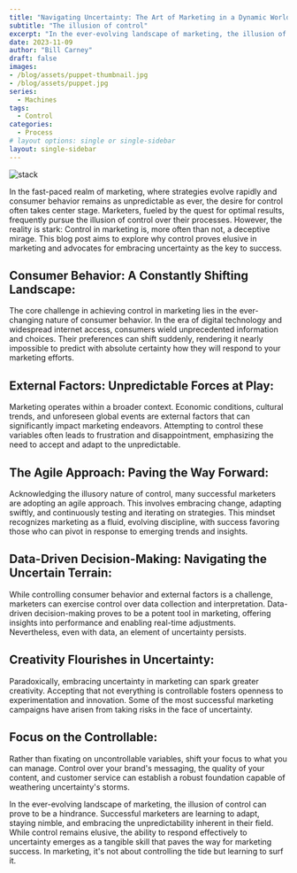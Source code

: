 ```yaml
---
title: "Navigating Uncertainty: The Art of Marketing in a Dynamic World"
subtitle: "The illusion of control"
excerpt: "In the ever-evolving landscape of marketing, the illusion of control can prove to be a hindrance. Successful marketers are learning to adapt, staying nimble, and embracing the unpredictability inherent in their field."
date: 2023-11-09
author: "Bill Carney"
draft: false
images:
- /blog/assets/puppet-thumbnail.jpg
- /blog/assets/puppet.jpg
series:
  - Machines
tags:
  - Control
categories:
  - Process
# layout options: single or single-sidebar
layout: single-sidebar
---
```


![stack](/blog/assets/puppet.jpg)

In the fast-paced realm of marketing, where strategies evolve rapidly and consumer behavior remains as unpredictable as ever, the desire for control often takes center stage. Marketers, fueled by the quest for optimal results, frequently pursue the illusion of control over their processes. However, the reality is stark: Control in marketing is, more often than not, a deceptive mirage. This blog post aims to explore why control proves elusive in marketing and advocates for embracing uncertainty as the key to success.

## Consumer Behavior: A Constantly Shifting Landscape:
The core challenge in achieving control in marketing lies in the ever-changing nature of consumer behavior. In the era of digital technology and widespread internet access, consumers wield unprecedented information and choices. Their preferences can shift suddenly, rendering it nearly impossible to predict with absolute certainty how they will respond to your marketing efforts.

## External Factors: Unpredictable Forces at Play:
Marketing operates within a broader context. Economic conditions, cultural trends, and unforeseen global events are external factors that can significantly impact marketing endeavors. Attempting to control these variables often leads to frustration and disappointment, emphasizing the need to accept and adapt to the unpredictable.

## The Agile Approach: Paving the Way Forward:
Acknowledging the illusory nature of control, many successful marketers are adopting an agile approach. This involves embracing change, adapting swiftly, and continuously testing and iterating on strategies. This mindset recognizes marketing as a fluid, evolving discipline, with success favoring those who can pivot in response to emerging trends and insights.

## Data-Driven Decision-Making: Navigating the Uncertain Terrain:
While controlling consumer behavior and external factors is a challenge, marketers can exercise control over data collection and interpretation. Data-driven decision-making proves to be a potent tool in marketing, offering insights into performance and enabling real-time adjustments. Nevertheless, even with data, an element of uncertainty persists.

## Creativity Flourishes in Uncertainty:
Paradoxically, embracing uncertainty in marketing can spark greater creativity. Accepting that not everything is controllable fosters openness to experimentation and innovation. Some of the most successful marketing campaigns have arisen from taking risks in the face of uncertainty.

## Focus on the Controllable:
Rather than fixating on uncontrollable variables, shift your focus to what you can manage. Control over your brand's messaging, the quality of your content, and customer service can establish a robust foundation capable of weathering uncertainty's storms.

In the ever-evolving landscape of marketing, the illusion of control can prove to be a hindrance. Successful marketers are learning to adapt, staying nimble, and embracing the unpredictability inherent in their field. While control remains elusive, the ability to respond effectively to uncertainty emerges as a tangible skill that paves the way for marketing success. In marketing, it's not about controlling the tide but learning to surf it.
